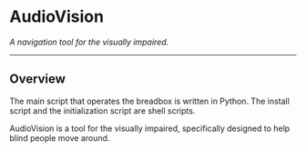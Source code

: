 # AudioVision
*A navigation tool for the visually impaired.*
***
## Overview
The main script that operates the breadbox is written in Python.
The install script and the initialization script are shell scripts.

AudioVision is a tool for the visually impaired, specifically designed to help blind people move around.
